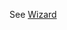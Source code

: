 See [Wizard](https://mongoose.ws/wizard/#/output?board=xmc4700&ide=GCC+make&rtos=baremetal&file=README.md)
